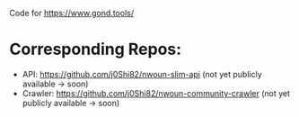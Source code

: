 Code for https://www.gond.tools/

# Corresponding Repos:
- API: https://github.com/j0Shi82/nwoun-slim-api (not yet publicly available -> soon)
- Crawler: https://github.com/j0Shi82/nwoun-community-crawler (not yet publicly available -> soon)
